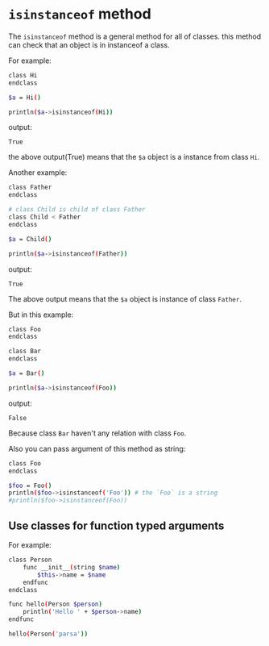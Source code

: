 # `isinstanceof` method
The `isinstanceof` method is a general method for all of classes. this method can check that an object is in instanceof a class.

For example:

```bash
class Hi
endclass

$a = Hi()

println($a->isinstanceof(Hi))
```

output:

```
True
```

the above output(True) means that the `$a` object is a instance from class `Hi`.

Another example:

```bash
class Father
endclass

# class Child is child of class Father
class Child < Father
endclass

$a = Child()

println($a->isinstanceof(Father))
```

output:

```
True
```

The above output means that the `$a` object is instance of class `Father`.

But in this example:

```bash
class Foo
endclass

class Bar
endclass

$a = Bar()

println($a->isinstanceof(Foo))
```

output:

```
False
```

Because class `Bar` haven't any relation with class `Foo`.

Also you can pass argument of this method as string:

```bash
class Foo
endclass

$foo = Foo()
println($foo->isinstanceof('Foo')) # the `Foo` is a string
#println($foo->isinstanceof(Foo))
```

## Use classes for function typed arguments
For example:

```bash
class Person
    func __init__(string $name)
        $this->name = $name
    endfunc
endclass

func hello(Person $person)
    println('Hello ' + $person->name)
endfunc

hello(Person('parsa'))
```
